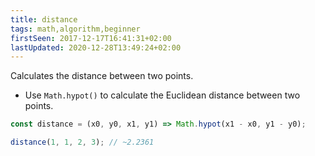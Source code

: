 ```yaml
---
title: distance
tags: math,algorithm,beginner
firstSeen: 2017-12-17T16:41:31+02:00
lastUpdated: 2020-12-28T13:49:24+02:00
---
```


Calculates the distance between two points.

- Use `Math.hypot()` to calculate the Euclidean distance between two points.

```js
const distance = (x0, y0, x1, y1) => Math.hypot(x1 - x0, y1 - y0);
```

```js
distance(1, 1, 2, 3); // ~2.2361
```

